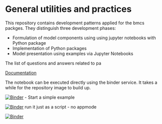 
# General utilities and practices

This repository contains development patterns 
applied for the bmcs packges. They distinguish 
three development phases:
 * Formulation of model components using using jupyter notebooks with Python package 
 * Implementation of Python packages
 * Model presentation using examples via Jupyter Notebooks 

The list of questions and answers related to pa

[Documentation](docs/index.md)

The notebook can be executed directly using the binder service. It takes a while for the repository image to build up.

[![Binder](https://mybinder.org/badge.svg)](https://mybinder.org/v2/gh/bmcs-group/bmcs_utils.git/master?urlpath=%2Fapps%2Fbmcs_utils/test_editor.ipynb) - Start a simple example

[![Binder](https://mybinder.org/badge.svg)](https://mybinder.org/v2/gh/bmcs-group/bmcs_utils/setup.py/master?filepath=bmcs_utils%2Ftest_editor.ipynb) run it just as a script - no appmode

[![Binder](https://mybinder.org/badge.svg)](https://mybinder.org/v2/gh/binder-examples/setup.py/master?filepath=example_notebook%2Fimport_mypackage.ipynb)